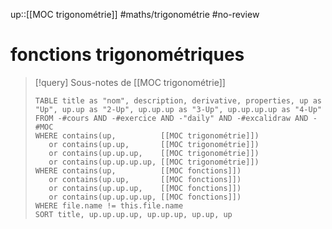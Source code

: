 up::[[MOC trigonométrie]]
#maths/trigonométrie #no-review 
# fonctions trigonométriques




> [!query] Sous-notes de [[MOC trigonométrie]]
> ```dataview
> TABLE title as "nom", description, derivative, properties, up as "Up", up.up as "2-Up", up.up.up as "3-Up", up.up.up.up as "4-Up"
> FROM -#cours AND -#exercice AND -"daily" AND -#excalidraw AND -#MOC
> WHERE contains(up,          [[MOC trigonométrie]]) 
>    or contains(up.up,       [[MOC trigonométrie]])
>    or contains(up.up.up,    [[MOC trigonométrie]])
>    or contains(up.up.up.up, [[MOC trigonométrie]])
> WHERE contains(up,          [[MOC fonctions]])
>    or contains(up.up,       [[MOC fonctions]])
>    or contains(up.up.up,    [[MOC fonctions]])
>    or contains(up.up.up.up, [[MOC fonctions]])
> WHERE file.name != this.file.name
> SORT title, up.up.up.up, up.up.up, up.up, up
> ```


